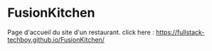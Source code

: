 # FusionKitchen
Page d'accueil du site d'un restaurant.
click here : https://fullstack-techboy.github.io/FusionKitchen/
